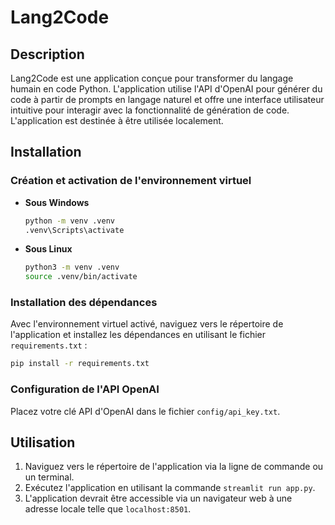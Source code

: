 
# Lang2Code

## Description
Lang2Code est une application conçue pour transformer du langage humain en code Python. L'application utilise l'API d'OpenAI pour générer du code à partir de prompts en langage naturel et offre une interface utilisateur intuitive pour interagir avec la fonctionnalité de génération de code. L'application est destinée à être utilisée localement.

## Installation

### Création et activation de l'environnement virtuel

- **Sous Windows**
  ```bash
  python -m venv .venv
  .venv\Scripts\activate
  ```

- **Sous Linux**
  ```bash
  python3 -m venv .venv
  source .venv/bin/activate
  ```

### Installation des dépendances
Avec l'environnement virtuel activé, naviguez vers le répertoire de l'application et installez les dépendances en utilisant le fichier `requirements.txt` :
   ```bash
   pip install -r requirements.txt
   ```

### Configuration de l'API OpenAI
Placez votre clé API d'OpenAI dans le fichier `config/api_key.txt`.

## Utilisation
1. Naviguez vers le répertoire de l'application via la ligne de commande ou un terminal.
2. Exécutez l'application en utilisant la commande `streamlit run app.py`.
3. L'application devrait être accessible via un navigateur web à une adresse locale telle que `localhost:8501`.

